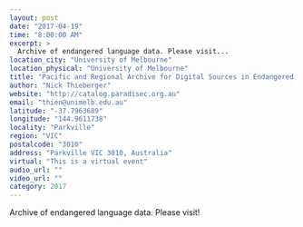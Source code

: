 ```yaml
---
layout: post
date: "2017-04-19"
time: "8:00:00 AM"
excerpt: >
  Archive of endangered language data. Please visit...
location_city: "University of Melbourne"
location_physical: "University of Melbourne"
title: "Pacific and Regional Archive for Digital Sources in Endangered Cultures (PARADISEC)"
author: "Nick Thieberger"
website: "http://catalog.paradisec.org.au"
email: "thien@unimelb.edu.au"
latitude: "-37.7963689"
longitude: "144.9611738"
locality: "Parkville"
region: "VIC"
postalcode: "3010"
address: "Parkville VIC 3010, Australia"
virtual: "This is a virtual event"
audio_url: ""
video_url: ""
category: 2017
---
```


Archive of endangered language data. Please visit!
